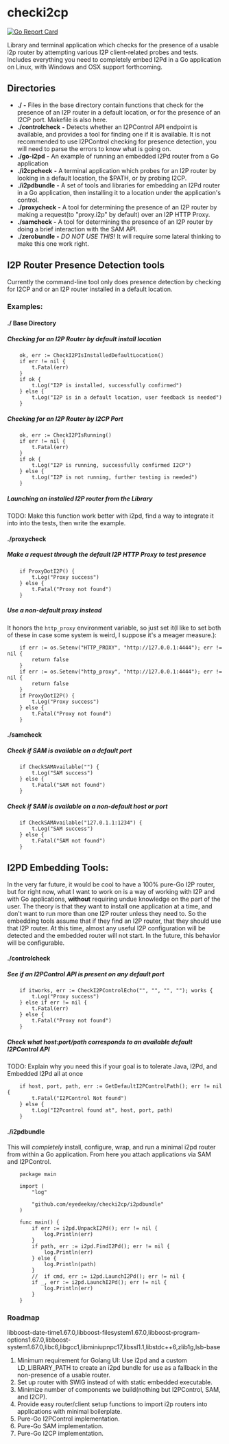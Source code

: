 checki2cp
=========

[![Go Report Card](https://goreportcard.com/badge/github.com/eyedeekay/checki2cp)](https://goreportcard.com/report/github.com/eyedeekay/checki2cp)

Library and terminal application which checks for the presence of a usable i2p
router by attempting various I2P client-related probes and tests. Includes 
everything you need to completely embed I2Pd in a Go application on Linux,
with Windows and OSX support forthcoming.

Directories
-----------

 * **./**  **-** Files in the base directory contain functions that check for the presence of an I2P router in a default
  location, or for the presence of an I2CP port. Makefile is also here.
 * **./controlcheck**  **-** Detects whether an I2PControl API endpoint is available, and provides a tool for finding
  one if it is available. It is not recommended to use I2PControl checking for presence detection, you will need to
  parse the errors to know what is going on.
 * **./go-i2pd**  **-** An example of running an embedded I2Pd router from a Go application
 * **./i2cpcheck**  **-** A terminal application which probes for an I2P router by looking in a default location, the
  $PATH, or by probing I2CP.
 * **./i2pdbundle**  **-** A set of tools and libraries for embedding an I2Pd router in a Go application, then
  installing it to a location under the application's control.
 * **./proxycheck**  **-** A tool for determining the presence of an I2P router by making a request(to "proxy.i2p" by
  default) over an I2P HTTP Proxy.
 * **./samcheck**  **-** A tool for determining the presence of an I2P router by doing a brief interaction with the SAM
  API.
 * **./zerobundle**  **-** *DO NOT USE THIS!* It will require some lateral thinking to make this one work right.

I2P Router Presence Detection tools
-----------------------------------

Currently the command-line tool only does presence detection by checking for I2CP and or an I2P router installed in a
default location.

### Examples:

#### ./ Base Directory

##### Checking for an I2P Router by default install location

		ok, err := CheckI2PIsInstalledDefaultLocation()
		if err != nil {
			t.Fatal(err)
		}
		if ok {
			t.Log("I2P is installed, successfully confirmed")
		} else {
			t.Log("I2P is in a default location, user feedback is needed")
		}

##### Checking for an I2P Router by I2CP Port

		ok, err := CheckI2PIsRunning()
		if err != nil {
			t.Fatal(err)
		}
		if ok {
			t.Log("I2P is running, successfully confirmed I2CP")
		} else {
			t.Log("I2P is not running, further testing is needed")
		}

##### Launching an installed I2P router from the Library

TODO: Make this function work better with i2pd, find a way to integrate it into into the tests, then write the example.

#### ./proxycheck

##### Make a request through the default I2P HTTP Proxy to test presence

		if ProxyDotI2P() {
			t.Log("Proxy success")
		} else {
			t.Fatal("Proxy not found")
		}

##### Use a non-default proxy instead

It honors the ```http_proxy``` environment variable, so just set it(I like to set both of these in case some system is
weird, I suppose it's a meager measure.):

		if err := os.Setenv("HTTP_PROXY", "http://127.0.0.1:4444"); err != nil {
			return false
		}
		if err := os.Setenv("http_proxy", "http://127.0.0.1:4444"); err != nil {
			return false
		}
		if ProxyDotI2P() {
			t.Log("Proxy success")
		} else {
			t.Fatal("Proxy not found")
		}

#### ./samcheck 

##### Check if SAM is available on a default port

		if CheckSAMAvailable("") {
			t.Log("SAM success")
		} else {
			t.Fatal("SAM not found")
		}

##### Check if SAM is available on a non-default host or port

		if CheckSAMAvailable("127.0.1.1:1234") {
			t.Log("SAM success")
		} else {
			t.Fatal("SAM not found")
		}

I2PD Embedding Tools:
---------------------

In the very far future, it would be cool to have a 100% pure-Go I2P router, but for right now, what I want to work on is
a way of working with I2P and with Go applications, **without** requiring undue knowledge on the part of the user. The
theory is that they want to install one application at a time, and don't want to run more than one I2P router unless
they need to. So the embedding tools assume that if they find an I2P router, that they should use that I2P router. At
this time, almost any useful I2P configuration will be detected and the embedded router will not start. In the future,
this behavior will be configurable.

#### ./controlcheck

##### See if an I2PControl API is present on any default port

		if itworks, err := CheckI2PControlEcho("", "", "", ""); works {
			t.Log("Proxy success")
		} else if err != nil {
			t.Fatal(err)
		} else {
			t.Fatal("Proxy not found")
		}

##### Check what host:port/path corresponds to an available default I2PControl API

TODO: Explain why you need this if your goal is to tolerate Java, I2Pd, and Embedded I2Pd all at once

		if host, port, path, err := GetDefaultI2PControlPath(); err != nil {
			t.Fatal("I2PControl Not found")
		} else {
			t.Log("I2Pcontrol found at", host, port, path)
		}

#### ./i2pdbundle

This will *completely* install, configure, wrap, and run a minimal i2pd router from within a Go application. From here
you attach applications via SAM and I2PControl.

		package main

		import (
			"log"

			"github.com/eyedeekay/checki2cp/i2pdbundle"
		)

		func main() {
			if err := i2pd.UnpackI2Pd(); err != nil {
				log.Println(err)
			}
			if path, err := i2pd.FindI2Pd(); err != nil {
				log.Println(err)
			} else {
				log.Println(path)
			}
			//	if cmd, err := i2pd.LaunchI2Pd(); err != nil {
			if _, err := i2pd.LaunchI2Pd(); err != nil {
				log.Println(err)
			}
		}


### Roadmap

libboost-date-time1.67.0,libboost-filesystem1.67.0,libboost-program-options1.67.0,libboost-system1.67.0,libc6,libgcc1,libminiupnpc17,libssl1.1,libstdc++6,zlib1g,lsb-base

 1. Minimum requirement for Golang UI: Use i2pd and a custom LD\_LIBRARY\_PATH to create an i2pd bundle for use as a
  fallback in the non-presence of a usable router.
 2. Set up router with SWIG instead of with static embedded executable.
 3. Minimize number of components we build(nothing but I2PControl, SAM, and
  I2CP).
 4. Provide easy router/client setup functions to import i2p routers into
  applications with minimal boilerplate.
 3. Pure-Go I2PControl implementation.
 4. Pure-Go SAM implementation.
 5. Pure-Go I2CP implementation.

